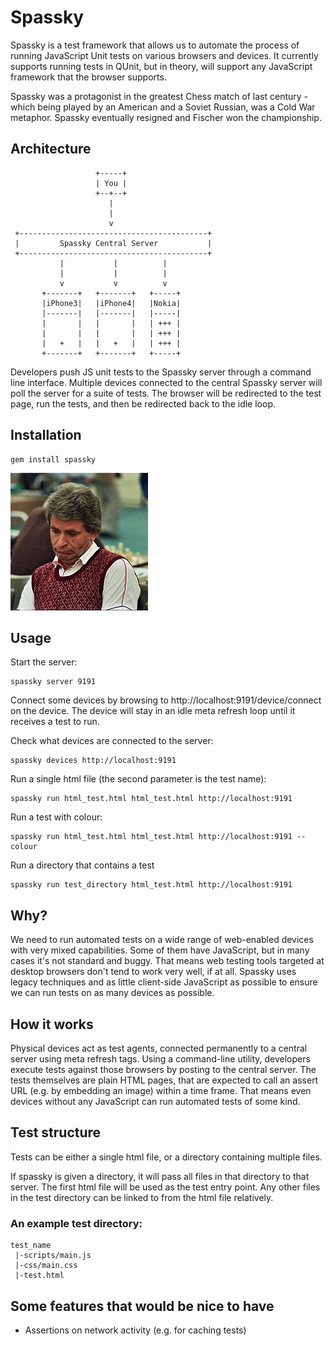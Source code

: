Spassky
=======
Spassky is a test framework that allows us to automate the process of running JavaScript Unit tests on various browsers and devices.
It currently supports running tests in QUnit, but in theory, will support any JavaScript framework that the browser supports.

Spassky was a protagonist in the greatest Chess match of last century - which being played by an American and a Soviet Russian, was a Cold War metaphor. Spassky eventually resigned and Fischer won the championship.

Architecture
------------
```
                   +-----+
                   | You |
                   +--+--+
                      |
                      |
                      v
 +------------------------------------------+
 |         Spassky Central Server           |
 +------------------------------------------+
           |           |          |
           |           |          |
           v           v          v
       +-------+   +-------+   +-----+
       |iPhone3|   |iPhone4|   |Nokia|
       |-------|   |-------|   |-----|
       |       |   |       |   | +++ |
       |       |   |       |   | +++ |
       |   +   |   |   +   |   | +++ |
       +-------+   +-------+   +-----+
```



Developers push JS unit tests to the Spassky server through a command line interface.
Multiple devices connected to the central Spassky server will poll the server for a suite of tests.
The browser will be redirected to the test page, run the tests, and then be redirected back to the idle loop.




Installation
------------

```
gem install spassky

```



![Spassky](https://github.com/BBC/spassky/raw/master/spassky.jpg)


Usage
-----

Start the server:

```
spassky server 9191
```

Connect some devices by browsing to http://localhost:9191/device/connect on the device. The device will stay in an idle meta refresh loop until it receives a test to run.

Check what devices are connected to the server:

```
spassky devices http://localhost:9191
```

Run a single html file (the second parameter is the test name):

```
spassky run html_test.html html_test.html http://localhost:9191
```

Run a test with colour:

```
spassky run html_test.html html_test.html http://localhost:9191 --colour
```

Run a directory that contains a test

```
spassky run test_directory html_test.html http://localhost:9191
```

Why?
----
We need to run automated tests on a wide range of web-enabled devices with very mixed capabilities. Some of them have JavaScript, but in many cases it's not standard and buggy. That means web testing tools targeted at desktop browsers don't tend to work very well, if at all. Spassky uses legacy techniques and as little client-side JavaScript as possible to ensure we can run tests on as many devices as possible.

How it works
------------
Physical devices act as test agents, connected permanently to a central server using meta refresh tags. Using a command-line utility, developers execute tests against those browsers by posting to the central server. The tests themselves are plain HTML pages, that are expected to call an assert URL (e.g. by embedding an image) within a time frame. That means even devices without any JavaScript can run automated tests of some kind.

Test structure
--------------
Tests can be either a single html file, or a directory containing multiple files.

If spassky is given a directory, it will pass all files in that directory to that server. The first html file will be used as the test entry point. Any other files in the test directory can be linked to from the html file relatively.

### An example test directory:
```
test_name
 |-scripts/main.js
 |-css/main.css
 |-test.html
```

Some features that would be nice to have
----------------------------------------
- Assertions on network activity (e.g. for caching tests)
